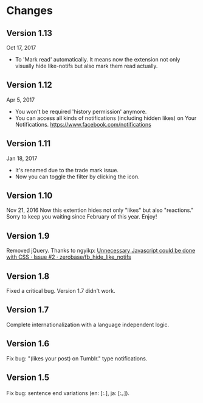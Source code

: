Changes
=======

## Version 1.13

Oct 17, 2017
- To 'Mark read' automatically. It means now the extension not only visually hide like-notifs but also mark them read actually.

## Version 1.12

Apr 5, 2017
- You won't be required 'history permission' anymore.
- You can access all kinds of notifications (including hidden likes) on Your Notifications. https://www.facebook.com/notifications

## Version 1.11

Jan 18, 2017
- It's renamed due to the trade mark issue.
- Now you can toggle the filter by clicking the icon.

## Version 1.10

Nov 21, 2016
Now this extention hides not only "likes" but also "reactions."
Sorry to keep you waiting since February of this year. Enjoy!

## Version 1.9

Removed jQuery. Thanks to ngyikp: [Unnecessary Javascript could be done with CSS · Issue #2 · zerobase/fb_hide_like_notifs](https://github.com/zerobase/fb_hide_like_notifs/issues/2)

## Version 1.8

Fixed a critical bug. Version 1.7 didn't work.

## Version 1.7

Complete internationalization with a language independent logic.

## Version 1.6

Fix bug: "(likes your post) on Tumblr." type notifications.

## Version 1.5

Fix bug: sentence end variations (en: [:.], ja: [:。]).
